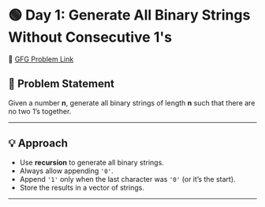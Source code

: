 # 🟢 Day 1: Generate All Binary Strings Without Consecutive 1's

🔗 [GFG Problem Link](https://www.geeksforgeeks.org/problems/generate-all-binary-strings/1)

## 🧠 Problem Statement
Given a number **n**, generate all binary strings of length **n** such that there are no two 1’s together.

---

## 💡 Approach

- Use **recursion** to generate all binary strings.
- Always allow appending `'0'`.
- Append `'1'` only when the last character was `'0'` (or it’s the start).
- Store the results in a vector of strings.

---
